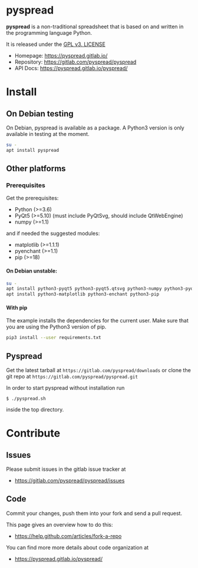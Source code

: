 pyspread
====================

**pyspread** is a non-traditional spreadsheet that is
based on and written in the programming language Python.

It is released under the [GPL v3. LICENSE](LICENSE)

- Homepage: https://pyspread.gitlab.io/
- Repository: https://gitlab.com/pyspread/pyspread
- API Docs: https://pyspread.gitlab.io/pyspread/


# Install

## On Debian testing

On Debian, pyspread is available as a package.
A Python3 version is only available in testing at the moment.

```bash
su -
apt install pyspread
```

## Other platforms

### Prerequisites

Get the prerequisites:
- Python (>=3.6)
- PyQt5 (>=5.10) (must include PyQtSvg, should include QtWebEngine)
- numpy (>=1.1)

and if needed the suggested modules:
- matplotlib (>=1.1.1)
- pyenchant (>=1.1)
- pip (>=18)

#### On Debian unstable:

```bash
su -
apt install python3-pyqt5 python3-pyqt5.qtsvg python3-numpy python3-pyqt5.qtwebengine
apt install python3-matplotlib python3-enchant python3-pip
```

#### With pip

The example installs the dependencies for the current user. Make sure that
you are using the Python3 version of pip.

```bash
pip3 install --user requirements.txt
```

## Pyspread

Get the latest tarball at `https://gitlab.com/pyspread/downloads` or
clone the git repo at `https://gitlab.com/pyspread/pyspread.git`

In order to start pyspread without installation run
```
$ ./pyspread.sh
```
inside the top directory.

# Contribute

## Issues

Please submit issues in the gitlab issue tracker at
- https://gitlab.com/pyspread/pyspread/issues

## Code

Commit your changes, push them into your fork and send a pull request.

This page gives an overview how to do this:
- https://help.github.com/articles/fork-a-repo

You can find more more details about code organization at
- https://pyspread.gitlab.io/pyspread/
